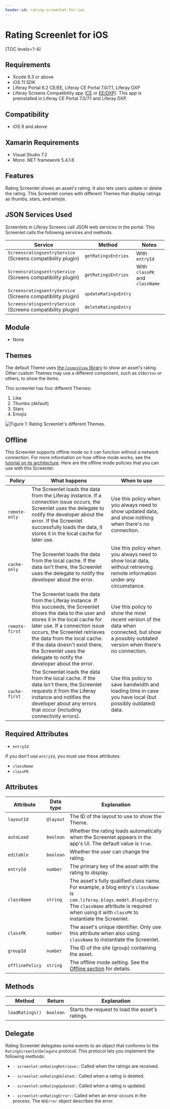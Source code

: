 ```yaml
---
header-id: rating-screenlet-for-ios
---
```


# Rating Screenlet for iOS

[TOC levels=1-4]

## Requirements

- Xcode 9.3 or above
- iOS 11 SDK
- Liferay Portal 6.2 CE/EE, Liferay CE Portal 7.0/7.1, Liferay DXP
- Liferay Screens Compatibility app
  ([CE](http://www.liferay.com/marketplace/-/mp/application/54365664) or 
  [EE/DXP](http://www.liferay.com/marketplace/-/mp/application/54369726)). 
  This app is preinstalled in Liferay CE Portal 7.0/7.1 and Liferay DXP. 

## Compatibility

- iOS 9 and above

## Xamarin Requirements

- Visual Studio 7.2
- Mono .NET framework 5.4.1.6

## Features

Rating Screenlet shows an asset's rating. It also lets users update or delete 
the rating. This Screenlet comes with different Themes that display ratings as 
thumbs, stars, and emojis. 

## JSON Services Used

Screenlets in Liferay Screens call JSON web services in the portal. This 
Screenlet calls the following services and methods.

| Service | Method | Notes |
| ------- | ------ | ----- |
| `ScreensratingsentryService` (Screens compatibility plugin) | `getRatingsEntries` | With `entryId` |
| `ScreensratingsentryService` (Screens compatibility plugin) | `getRatingsEntries` | With `classPK` and `className` |
| `ScreensratingsentryService` (Screens compatibility plugin) | `updateRatingsEntry` |  |
| `ScreensratingsentryService` (Screens compatibility plugin) | `deleteRatingsEntry` |  |

## Module

- None

## Themes

The default Theme uses 
[the `CosmosView` library](https://github.com/marketplacer/Cosmos) 
to show an asset's rating. Other custom Themes may use a different component, 
such as `UIButton` or others, to show the items.

This screenlet has four different Themes: 
 
1. Like 
2. Thumbs (default) 
3. Stars 
4. Emojis 

![Figure 1: Rating Screenlet's different Themes.](../../../images/screens-ios-ratings.png)

## Offline

This Screenlet supports offline mode so it can function without a network 
connection. For more information on how offline mode works, see the 
[tutorial on its architecture](/docs/7-1/tutorials/-/knowledge_base/t/architecture-of-offline-mode-in-liferay-screens). 
Here are the offline mode policies that you can use with this Screenlet: 

| Policy | What happens | When to use |
|--------|--------------|-------------|
| `remote-only` | The Screenlet loads the data from the Liferay instance. If a connection issue occurs, the Screenlet uses the delegate to notify the developer about the error. If the Screenlet successfully loads the data, it stores it in the local cache for later use. | Use this policy when you always need to show updated data, and show nothing when there's no connection. |
| `cache-only` | The Screenlet loads the data from the local cache. If the data isn't there, the Screenlet uses the delegate to notify the developer about the error. | Use this policy when you always need to show local data, without retrieving remote information under any circumstance. |
| `remote-first` | The Screenlet loads the data from the Liferay instance. If this succeeds, the Screenlet shows the data to the user and stores it in the local cache for later use. If a connection issue occurs, the Screenlet retrieves the data from the local cache. If the data doesn't exist there, the Screenlet uses the delegate to notify the developer about the error. | Use this policy to show the most recent version of the data when connected, but show a possibly outdated version when there's no connection. |
| `cache-first` | The Screenlet loads the data from the local cache. If the data isn't there, the Screenlet requests it from the Liferay instance and notifies the developer about any errors that occur (including connectivity errors). | Use this policy to save bandwidth and loading time in case you have local (but possibly outdated) data. |

## Required Attributes

- `entryId`

If you don't use `entryId`, you must use these attributes: 

- `className`
- `classPK`

## Attributes

| Attribute | Data type | Explanation |
|-----------|-----------|-------------|
| `layoutId` | `@layout` | The ID of the layout to use to show the Theme. |
| `autoLoad` | `boolean` | Whether the rating loads automatically when the Screenlet appears in the app's UI. The default value is `true`. |
| `editable` | `boolean` | Whether the user can change the rating. |
| `entryId` | `number` | The primary key of the asset with the rating to display. |
| `className` | `string` | The asset's fully qualified class name. For example, a blog entry's `className` is `com.liferay.blogs.model.BlogsEntry`. The `className` attribute is required when using it with `classPK` to instantiate the Screenlet. |
| `classPK` | `number` | The asset's unique identifier. Only use this attribute when also using `className` to instantiate the Screenlet. |
| `groupId` | `number` | The ID of the site (group) containing the asset. |
| `offlinePolicy` | `string` | The offline mode setting. See the [Offline section](/docs/7-1/reference/-/knowledge_base/r/rating-screenlet-for-ios#offline) for details. |

## Methods

| Method | Return | Explanation |
|-----------|-----------|-------------|
| `loadRatings()` | `boolean` | Starts the request to load the asset's ratings. |

## Delegate

Rating Screenlet delegates some events to an object that conforms to 
the `RatingScreenletDelegate` protocol. This protocol lets you implement 
the following methods: 

- `- screenlet:onRatingRetrieve:`: Called when the ratings are received. 

- `- screenlet:onRatingDeleted:`: Called when a rating is deleted. 

- `- screenlet:onRatingUpdated:`: Called when a rating is updated. 

- `- screenlet:onRatingError:`: Called when an error occurs in the process. The 
  `NSError` object describes the error. 
